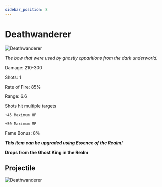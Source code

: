 ```yaml
---
sidebar_position: 8
---
```


# Deathwanderer

![Deathwanderer](https://vwiki.valorserver.com/api/item/picture/deathwanderer)

<i>The bow that were used by ghostly apparitions from the dark underworld.</i>

Damage: 210-300

Shots: 1

Rate of Fire: 85%

Range: 6.6

Shots hit multiple targets

    +45 Maximum HP
    
    +50 Maximum MP
    
Fame Bonus: 8%

***This item can be upgraded using Essence of the Realm!***

**Drops from the Ghost King in the Realm**

## Projectile

![Deathwanderer](https://cdn.discordapp.com/attachments/1160376179996496013/1187728849962799154/normal_ar_blade.gif?ex=6597f1b0&is=65857cb0&hm=6d3b10efbb511b66db791df8554428948296751feeef48fbb9da889c0eaff82b&)

